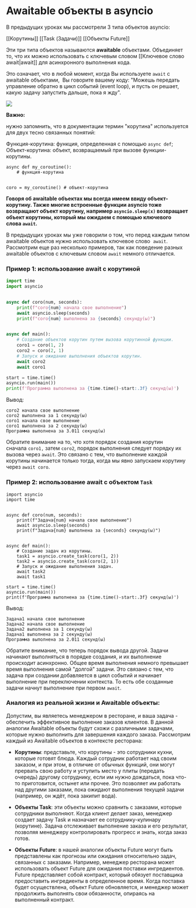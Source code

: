 # Awaitable объекты в asyncio

В предыдущих уроках мы рассмотрели 3 типа объектов asyncio:

[[Корутины]]
[[Task (Задачи)]]
[[Объекты Future]]


Эти три типа объектов называются **awaitable** объектами. Объединяет то, что их можно использовать с ключевым словом [[Ключевое слово await|await]] для асинхронного выполнения кода.

Это означает, что в любой момент, когда Вы используете `await` c awaitable объектами,  Вы говорите вашему коду: "Можешь передать управление обратно в цикл событий (event loop), и пусть он решает, какую задачу запустить дальше, пока я жду".

![](https://ucarecdn.com/46a79b62-84f0-4b5a-a4ba-008dd58d660b/)

**Важно:** 

нужно запомнить, что в документации термин "корутина" используется для двух тесно связанных понятий:

Функция-корутина: функция, определенная с помощью `async def`;  
Объект-корутина: объект, возвращаемый при вызове функции-корутины.

```
async def my_coroutine():
    # функция-корутина


coro = my_coroutine() # объект-корутина
```

**Говоря об awaitable объектах мы всегда имеем ввиду объект-корутину. Также многие встроенные функции asyncio тоже возвращают объект корутину, например `asyncio.sleep(x)` возвращает объект корутины, который мы ожидаем с помощью ключевого слова `await`.** 

В предыдущих уроках мы уже говорили о том, что перед каждым типом awaitable объектов нужно использовать ключевое слово  `await`. Рассмотрим еще раз несколько примеров, так как поведение разных awaitable объектов с ключевым словом `await` немного отличается. 

### Пример 1: использование await c корутиной

```python
import time
import asyncio


async def coro(num, seconds):
    print(f"coro{num} начала свое выполнение")
    await asyncio.sleep(seconds)
    print(f"coro{num} выполнена за {seconds} секунду(ы)")


async def main():
    # Создание объектов корутин путем вызова корутинной функции.
    coro1 = coro(1, 2)
    coro2 = coro(2, 1)
    # Запуск и ожидание выполнения объектов корутин.
    await coro2
    await coro1

start = time.time()
asyncio.run(main())
print(f'Программа выполнена за {time.time()-start:.3f} секунд(ы)')
```

Вывод:

```
coro2 начала свое выполнение
coro2 выполнена за 1 секунду(ы)
coro1 начала свое выполнение
coro1 выполнена за 2 секунду(ы)
Программа выполнена за 3.011 секунд(ы)
```

Обратите внимание на то, что хотя порядок создания корутин сначала `coro1,` затем `coro2`, порядок выполнения следует порядку их вызова через `await`. Это связано с тем, что выполнение каждой корутины начинается только тогда, когда мы явно запускаем корутину через `await coro`.

### Пример 2: использование await c объектом `Task`

```
import asyncio
import time


async def coro(num, seconds):
    print(f"Задача{num} начала свое выполнение")
    await asyncio.sleep(seconds)
    print(f"Задача{num} выполнена за {seconds} секунду(ы)")


async def main():
    # Создание задач из корутины.
    task1 = asyncio.create_task(coro(1, 2))
    task2 = asyncio.create_task(coro(2, 1))
    # Запуск и ожидание выполнения задач.
    await task2
    await task1

start = time.time()
asyncio.run(main())
print(f'Программа выполнена за {time.time()-start:.3f} секунд(ы)')
```

Вывод:

```
Задача1 начала свое выполнение
Задача2 начала свое выполнение
Задача2 выполнена за 1 секунду(ы)
Задача1 выполнена за 2 секунду(ы)
Программа выполнена за 2.011 секунд(ы)
```

Обратите внимание, что теперь порядок вывода другой. Задачи начинают выполняться в порядке создания, и их выполнение происходит асинхронно. Общее время выполнения немного превышает время выполнения самой "долгой" задачи. Это связано с тем, что задача при создании добавляется в цикл событий и начинает выполнение при переключении контекста. То есть обе созданные задачи начнут выполнение при первом `await`. 

### Аналогия из реальной жизни и Awaitable объекты:

Допустим, вы являетесь менеджером в ресторане, и ваша задача - обеспечить эффективное выполнение заказов клиентов. В данной аналогии Awaitable объекты будут схожи с различными задачами, которые нужно выполнить для завершения каждого заказа. Рассмотрим каждый из Awaitable объектов в контексте ресторана:

- **Корутины**: представьте, что корутины - это сотрудники кухни, которые готовят блюда. Каждый сотрудник работает над своим заказом, и при этом, в отличие от обычных функций, они могут прервать свою работу и уступить место у плиты (передать очередь) другому сотруднику, если им нужно дождаться, пока что-то приготовится, остынет или прочее. Это позволяет им работать над другими заказами, пока ожидают выполнения текущей задачи (например, он ждёт, пока закипит вода).
    
- **Объекты Task**: эти объекты можно сравнить с заказами, которые сотрудники выполняют. Когда клиент делает заказ, менеджер создает задачу Task и назначает ее сотруднику-кулинару (корутине). Задача отслеживает выполнение заказа и его результат, позволяя менеджеру контролировать прогресс и знать, когда заказ готов.
    
- **Объекты Future**: в нашей аналогии объекты Future могут быть представлены как прогнозы или ожидания относительно задач, связанных с заказами. Например, менеджер ресторана может использовать объект Future для ожидания поставки ингредиентов. Future представляет собой контракт, который обязует поставщика предоставить ингредиенты в определенное время. Когда поставка будет осуществлена, объект Future обновляется, и менеджер может продолжить выполнять свои обязанности, опираясь на выполненный контракт.
